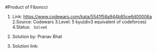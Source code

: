 #Product of Fiboncci


1. Link: https://www.codewars.com/kata/5541f58a944b85ce6d00006a
2.Source: Codewars
3.Level: 5 kyu(div3 equivalent of codeforces)
4.Status: <code> Solved </code>

5. Solution by: Pranav Bhat
6. Solution link: 